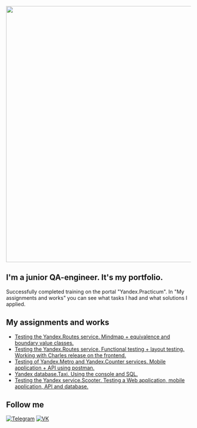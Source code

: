 <div id="Header" aling="center">
    <img src="https://media.giphy.com/media/WHCMVuE4BuWiZSJN2U/giphy.gif" width="700"/>
</div>

## I'm a junior QA-engineer. It's my portfolio.
Successfully completed training on the portal "Yandex.Practicum". In "My assignments and works" you can see what tasks I had and what solutions I applied.
## My assignments and works
- [Testing the Yandex.Routes service. Mindmap + equivalence and boundary value classes.](https://github.com/GolovinYuri/GolovinYuri/tree/main/Task%201)
- [Testing the Yandex.Routes service. Functional testing + layout testing. Working with Charles release on the frontend.](https://github.com/GolovinYuri/GolovinYuri/tree/main/Task%202)
- [Testing of Yandex.Metro and Yandex.Counter services. Mobile application + API using postman.](https://github.com/GolovinYuri/GolovinYuri/tree/main/Task%203)
- [Yandex database.Taxi. Using the console and SQL.](https://github.com/GolovinYuri/GolovinYuri/tree/main/Task%204)
- [Testing the Yandex service.Scooter. Testing a Web application, mobile application, API and database.](https://github.com/GolovinYuri/GolovinYuri/tree/main/Task%205)

## Follow me
[![Telegram](https://img.shields.io/badge/Telegram-090909?style=for-the-badge&logo=Telegram)](https://t.me/yury_havefun)
[![VK](https://img.shields.io/badge/VKONTAKTE-090909?style=for-the-badge&logo=VK&logoColor=4F7DB3)](https://vk.com/id_i0pa)
